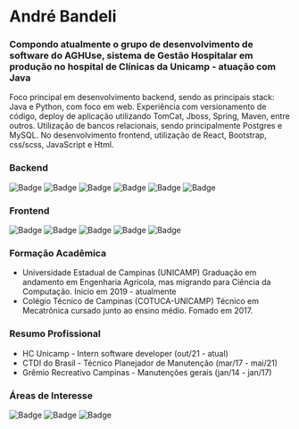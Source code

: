# André Bandeli


### Compondo atualmente o grupo de desenvolvimento de software do AGHUse, sistema de Gestão Hospitalar em produção no hospital de Clínicas da Unicamp - atuação com Java

Foco principal em desenvolvimento backend, sendo as principais stack: Java e Python, com foco em web. Experiência com versionamento de código, deploy de aplicação utilizando TomCat, Jboss, Spring, Maven, entre outros.  Utilização de bancos relacionais, sendo principalmente Postgres e MySQL. No desenvolvimento frontend, utilização de React, Bootstrap, css/scss, JavaScript e Html. 


### Backend

![Badge](https://img.shields.io/badge/Python-%237159c1?style=for-the-badge&logo=ghost)
![Badge](https://img.shields.io/badge/JAVA-%237159c1?style=for-the-badge&logo=ghost)
![Badge](https://img.shields.io/badge/C-%237159c1?style=for-the-badge&logo=ghost)
![Badge](https://img.shields.io/badge/DJANGO-%237159c1?style=for-the-badge&logo=ghost)
![Badge](https://img.shields.io/badge/SpringBoot-%237159c1?style=for-the-badge&logo=ghost)
![Badge](https://img.shields.io/badge/Maven-%237159c1?style=for-the-badge&logo=ghost)

### Frontend

![Badge](https://img.shields.io/badge/React-JS-%237159c1?style=for-the-badge&logo=ghost)
![Badge](https://img.shields.io/badge/JavaScript-%237159c1?style=for-the-badge&logo=ghost)
![Badge](https://img.shields.io/badge/CSS-SCSS-%237159c1?style=for-the-badge&logo=ghost)
![Badge](https://img.shields.io/badge/HTML-%237159c1?style=for-the-badge&logo=ghost)
![Badge](https://img.shields.io/badge/Bootstrap-%237159c1?style=for-the-badge&logo=ghost)




### Formação Acadêmica 

- Universidade Estadual de Campinas (UNICAMP)
Graduação em andamento em Engenharia Agrícola, mas migrando para Ciência da Computação. Inicio em 2019 - atualmente
- Colégio Técnico de Campinas (COTUCA-UNICAMP)
Técnico em Mecatrônica cursado junto ao ensino médio. Fomado em 2017.

### Resumo Profissional 

- HC Unicamp - Intern software developer (out/21 - atual)
- CTDI do Brasil - Técnico Planejador de Manutenção (mar/17 - mai/21)
- Grêmio Recreativo Campinas - Manutenções gerais (jan/14 - jan/17)

### Áreas de Interesse

![Badge](https://img.shields.io/badge/Micro-Serviços-%237159c1?style=for-the-badge&logo=ghost)
![Badge](https://img.shields.io/badge/Sistemas-Embarcados-%237159c1?style=for-the-badge&logo=ghost)
![Badge](https://img.shields.io/badge/Deep-Learning-%237159c1?style=for-the-badge&logo=ghost)
